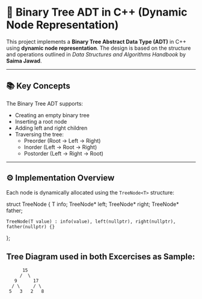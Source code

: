 # 🌳 Binary Tree ADT in C++ (Dynamic Node Representation)

This project implements a **Binary Tree Abstract Data Type (ADT)** in C++ using **dynamic node representation**. The design is based on the structure and operations outlined in _Data Structures and Algorithms Handbook_ by **Saima Jawad**.

---

## 📚 Key Concepts

The Binary Tree ADT supports:

- Creating an empty binary tree
- Inserting a root node
- Adding left and right children
- Traversing the tree:
  - Preorder (Root → Left → Right)
  - Inorder (Left → Root → Right)
  - Postorder (Left → Right → Root)

---

## ⚙️ Implementation Overview

Each node is dynamically allocated using the `TreeNode<T>` structure:

struct TreeNode {
    T info;
    TreeNode* left;
    TreeNode* right;
    TreeNode* father;

    TreeNode(T value) : info(value), left(nullptr), right(nullptr), father(nullptr) {}
};

## Tree Diagram used in both Excercises as Sample:

          15
         /  \
       9      17
      / \     / \
     5   3   2   8

